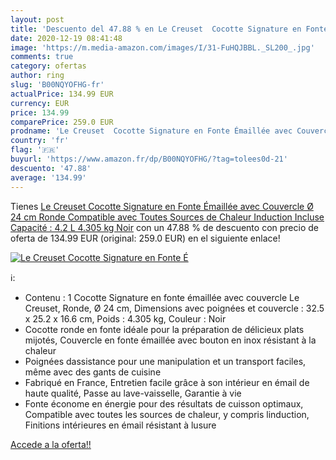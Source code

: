 ```yaml
---
layout: post
title: 'Descuento del 47.88 % en Le Creuset  Cocotte Signature en Fonte É'
date: 2020-12-19 08:41:48
image: 'https://m.media-amazon.com/images/I/31-FuHQJBBL._SL200_.jpg'
comments: true
category: ofertas
author: ring
slug: 'B00NQYOFHG-fr'
actualPrice: 134.99 EUR
currency: EUR
price: 134.99
comparePrice: 259.0 EUR
prodname: 'Le Creuset  Cocotte Signature en Fonte Émaillée avec Couvercle  Ø 24 cm  Ronde  Compatible avec Toutes Sources de Chaleur  Induction Incluse   Capacité : 4.2 L  4.305 kg  Noir'
country: 'fr'
flag: '🇫🇷'
buyurl: 'https://www.amazon.fr/dp/B00NQYOFHG/?tag=tolees0d-21'
descuento: '47.88'
average: '134.99'
---
```


Tienes [Le Creuset  Cocotte Signature en Fonte Émaillée avec Couvercle  Ø 24 cm  Ronde  Compatible avec Toutes Sources de Chaleur  Induction Incluse   Capacité : 4.2 L  4.305 kg  Noir](https://www.amazon.fr/dp/B00NQYOFHG/?tag=tolees0d-21) con un 47.88 % de descuento con precio de oferta de 134.99 EUR (original: 259.0 EUR) en el siguiente enlace!

[![Le Creuset  Cocotte Signature en Fonte É](https://m.media-amazon.com/images/I/31-FuHQJBBL._SL200_.jpg)](https://www.amazon.fr/dp/B00NQYOFHG/?tag=tolees0d-21)

ℹ️:

- Contenu : 1 Cocotte Signature en fonte émaillée avec couvercle Le Creuset, Ronde, Ø 24 cm, Dimensions avec poignées et couvercle : 32.5 x 25.2 x 16.6 cm, Poids : 4.305 kg, Couleur : Noir
- Cocotte ronde en fonte idéale pour la préparation de délicieux plats mijotés, Couvercle en fonte émaillée avec bouton en inox résistant à la chaleur
- Poignées dassistance pour une manipulation et un transport faciles, même avec des gants de cuisine
- Fabriqué en France, Entretien facile grâce à son intérieur en émail de haute qualité, Passe au lave-vaisselle, Garantie à vie
- Fonte économe en énergie pour des résultats de cuisson optimaux, Compatible avec toutes les sources de chaleur, y compris linduction, Finitions intérieures en émail résistant à lusure

[Accede a la oferta!!](https://www.amazon.fr/dp/B00NQYOFHG/?tag=tolees0d-21)
